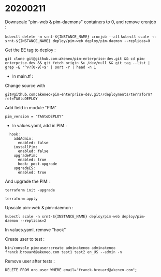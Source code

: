 # 20200211

Downscale "pim-web & pim-daemons" containers to 0, and remove cronjob :

`kubectl delete -n srnt-${INSTANCE_NAME} cronjob --all`
`kubectl scale -n srnt-${INSTANCE_NAME} deploy/pim-web deploy/pim-daemon --replicas=0`

Get the EE tag to deploy :

`git clone git@github.com:akeneo/pim-enterprise-dev.git && cd pim-enterprise-dev && git fetch origin &> /dev/null && git tag --list | grep -E '^v?[0-9]+$' | sort -r | head -n 1`

- In main.tf :

Change source with 

`git@github.com:akeneo/pim-enterprise-dev.git//deployments/terraform?ref=TAGtoDEPLOY`

Add field in module "PIM"

`pim_version = "TAGtoDEPLOY"`

- In values.yaml, add in PIM :
```
  hook:
    addAdmin:
      enabled: false
    installPim:
      enabled: false
    upgradePim:
      enabled: true
      hook: post-upgrade
    upgradeES:
      enabled: true
```

And upgrade the PIM :

`terraform init -upgrade`

`terraform apply`

Upscale pim-web & pim-daemon :

`kubectl scale -n srnt-${INSTANCE_NAME} deploy/pim-web deploy/pim-daemon --replicas=2`

In values.yaml, remove "hook"

Create user to test :

`bin/console pim:user:create adminakeneo adminakeneo franck.brouard@akeneo.com test1 test2 en_US --admin -n`

Remove user after tests :

`DELETE FROM oro_user WHERE email="franck.brouard@akeneo.com";`
